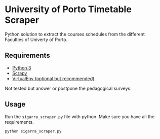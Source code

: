 # University of Porto Timetable Scraper
Python solution to extract the courses schedules from the different Faculties of Univerty of Porto.

## Requirements
- [Python 3](https://www.python.org)
- [Scrapy](https://scrapy.org)
- [VirtualEnv (optional but recommended)](http://python-guide-pt-br.readthedocs.io/en/latest/dev/virtualenvs/)

Not tested but answer or postpone the pedagogical surveys.

## Usage
Run the `sigarra_scraper.py` file with python. Make sure you have all the requirements.
```
python sigarra_scraper.py
```